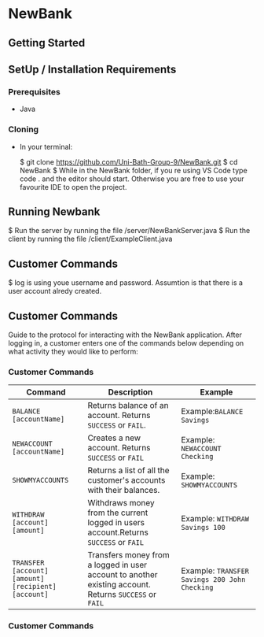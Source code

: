 # NewBank

## Getting Started

## SetUp / Installation Requirements

### Prerequisites

* Java

### Cloning

* In your terminal:
        
    $ git clone https://github.com/Uni-Bath-Group-9/NewBank.git
    $ cd NewBank
    $ While in the NewBank folder, if you re using VS Code type code . and the editor should start. Otherwise you are free to use your favourite IDE to open the project. 


## Running Newbank

$ Run the server by running the file /server/NewBankServer.java
$ Run the client by running the file /client/ExampleClient.java

## Customer Commands

$ log is using youe username and password. Assumtion is that there is a user account alredy created.

## Customer Commands

Guide to the protocol for interacting with the NewBank application. After logging in, a customer enters one of the commands below depending on what activity they would like to perform:

### Customer Commands

| Command | Description | Example
| --- | --- | --- |
| `BALANCE [accountName]` | Returns balance of an account. Returns `SUCCESS` or `FAIL`.| Example:`BALANCE Savings`|
| `NEWACCOUNT [accountName]` | Creates a new account. Returns `SUCCESS` or `FAIL` | Example: `NEWACCOUNT Checking`|
| `SHOWMYACCOUNTS` | Returns a list of all the customer's accounts with their balances.|Example: `SHOWMYACCOUNTS`|
| `WITHDRAW [account] [amount]` | Withdraws money from the current logged in users account.Returns `SUCCESS` or `FAIL` | Example: `WITHDRAW Savings 100`| 
| `TRANSFER [account] [amount] [recipient] [account]` | Transfers money from a logged in user account to another existing account. Returns `SUCCESS` or `FAIL`| Example: `TRANSFER Savings 200 John Checking`|


### Customer Commands

